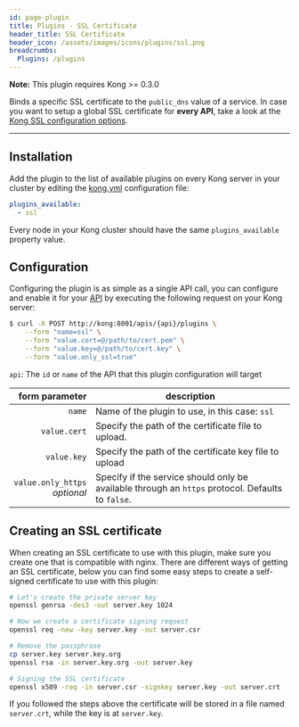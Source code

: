 ```yaml
---
id: page-plugin
title: Plugins - SSL Certificate
header_title: SSL Certificate
header_icon: /assets/images/icons/plugins/ssl.png
breadcrumbs:
  Plugins: /plugins
---
```


<div class="alert alert-warning">
  <strong>Note:</strong> This plugin requires Kong >= 0.3.0
</div>

Binds a specific SSL certificate to the `public_dns` value of a service. In case you want to setup a global SSL certificate for **every API**, take a look at the [Kong SSL configuration options][configuration].

----

## Installation

Add the plugin to the list of available plugins on every Kong server in your cluster by editing the [kong.yml][configuration] configuration file:

```yaml
plugins_available:
  - ssl
```

Every node in your Kong cluster should have the same `plugins_available` property value.

## Configuration

Configuring the plugin is as simple as a single API call, you can configure and enable it for your [API][api-object] by executing the following request on your Kong server:

```bash
$ curl -X POST http://kong:8001/apis/{api}/plugins \
    --form "name=ssl" \
    --form "value.cert=@/path/to/cert.pem" \
    --form "value.key=@/path/to/cert.key" \
    --form "value.only_ssl=true"
```

`api`: The `id` or `name` of the API that this plugin configuration will target

form parameter                    | description
---:                              | ---
`name`                            | Name of the plugin to use, in this case: `ssl`
`value.cert`                      | Specify the path of the certificate file to upload.
`value.key`                       | Specify the path of the certificate key file to upload
`value.only_https`<br>*optional*  | Specify if the service should only be available through an `https` protocol. Defaults to `false`.

## Creating an SSL certificate

When creating an SSL certificate to use with this plugin, make sure you create one that is compatible with nginx. There are different ways of getting an SSL certificate, below you can find some easy steps to create a self-signed certificate to use with this plugin:

```bash
# Let's create the private server key
openssl genrsa -des3 -out server.key 1024

# Now we create a certificate signing request
openssl req -new -key server.key -out server.csr

# Remove the passphrase
cp server.key server.key.org
openssl rsa -in server.key.org -out server.key

# Signing the SSL certificate
openssl x509 -req -in server.csr -signkey server.key -out server.crt
```

If you followed the steps above the certificate will be stored in a file named `server.crt`, while the key is at `server.key`.

[api-object]: /docs/{{site.data.kong_latest.release}}/admin-api/#api-object
[configuration]: /docs/{{site.data.kong_latest.release}}/configuration#ssl_cert_path
